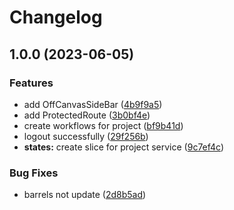 # Changelog

## 1.0.0 (2023-06-05)


### Features

* add OffCanvasSideBar ([4b9f9a5](https://github.com/TickLabVN/TickFlow-FE/commit/4b9f9a5c676d920365b8fc9f5ee89648363d4d1b))
* add ProtectedRoute ([3b0bf4e](https://github.com/TickLabVN/TickFlow-FE/commit/3b0bf4ee9d3c3a6285f94355e5f662bc230df5fc))
* create workflows for project ([bf9b41d](https://github.com/TickLabVN/TickFlow-FE/commit/bf9b41ddb91467930399caf213f41313cc4fdbd5))
* logout successfully ([29f256b](https://github.com/TickLabVN/TickFlow-FE/commit/29f256b05fd3ae0123509f49474bbeb36fe41063))
* **states:** create slice for project service ([9c7ef4c](https://github.com/TickLabVN/TickFlow-FE/commit/9c7ef4c405bd73dc5375634a58d68b099bf3253d))


### Bug Fixes

* barrels not update ([2d8b5ad](https://github.com/TickLabVN/TickFlow-FE/commit/2d8b5ad0a1863e6632f9d1813b6828b8752eafd8))
